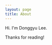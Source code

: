 ```yaml
---
layout: page
title: About
---
```


Hi. I'm Donggyu Lee.

<p class="social-icons">
  <a href="https://github.com/lanyonm"><i class="fab fa-github fa-2x"></i></a>
  <a href="http://stackoverflow.com/users/757893/lanyonm"><i class="fab fa-stack-overflow fa-2x"></i></a>
  <!-- <a href="http://www.slideshare.net/MichaelLanyon"><i class="fa fa-slideshare fa-2x"></i></a> -->
  <!--<a href="https://instagram.com/lanyonm/"><i class="fab fa-instagram fa-2x"></i></a>-->
  <!-- <a href="https://www.youtube.com/user/lanyonm"><i class="fa fa-youtube fa-2x"></i></a> -->
</p>

Thanks for reading!

